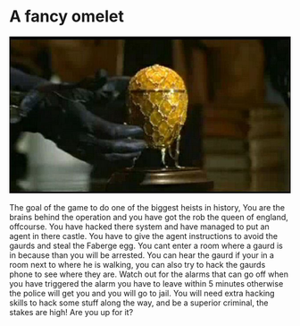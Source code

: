# A fancy omelet #
![Faberge egg salad](https://github.com/simbuzan/info1game/blob/master/FabergeEgg.jpg)

The goal of the game to do one of the biggest heists in history, You are the brains behind the operation and you have got the rob the queen of england, offcourse. You have hacked there system and have managed to put an agent in there castle. You have to give the agent instructions to avoid the gaurds and steal the Faberge egg. You cant enter a room where a gaurd is in because than you will be arrested. You can hear the gaurd if your in a room next to where he is walking, you can also try to hack the gaurds phone to see where they are. Watch out for the alarms that can go off when you have triggered the alarm you have to leave within 5 minutes otherwise the police will get you and you will go to jail. You will need extra hacking skills to hack some stuff along the way, and be a superior criminal, the stakes are high! Are you up for it? 
